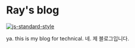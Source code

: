 # Ray's blog

[![js-standard-style](https://img.shields.io/badge/code%20style-standard-brightgreen.svg)](http://standardjs.com)

ya. this is my blog for technical. 네. 제 블로그입니다.
